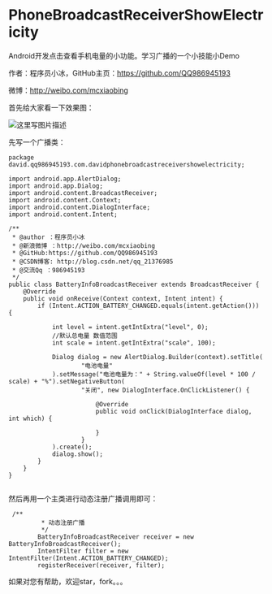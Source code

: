# PhoneBroadcastReceiverShowElectricity
Android开发点击查看手机电量的小功能。学习广播的一个小技能小Demo

作者：程序员小冰，GitHub主页：https://github.com/QQ986945193

微博：http://weibo.com/mcxiaobing

首先给大家看一下效果图：

![这里写图片描述](http://img.blog.csdn.net/20160904160522824)

先写一个广播类：

```
package david.qq986945193.com.davidphonebroadcastreceivershowelectricity;

import android.app.AlertDialog;
import android.app.Dialog;
import android.content.BroadcastReceiver;
import android.content.Context;
import android.content.DialogInterface;
import android.content.Intent;

/**
 * @author ：程序员小冰
 * @新浪微博 ：http://weibo.com/mcxiaobing
 * @GitHub:https://github.com/QQ986945193
 * @CSDN博客: http://blog.csdn.net/qq_21376985
 * @交流Qq ：986945193
 */
public class BatteryInfoBroadcastReceiver extends BroadcastReceiver {
    @Override
    public void onReceive(Context context, Intent intent) {
        if (Intent.ACTION_BATTERY_CHANGED.equals(intent.getAction())) {

            int level = intent.getIntExtra("level", 0);
            //默认总电量 数值范围
            int scale = intent.getIntExtra("scale", 100);

            Dialog dialog = new AlertDialog.Builder(context).setTitle(
                    "电池电量"
            ).setMessage("电池电量为：" + String.valueOf(level * 100 / scale) + "%").setNegativeButton(
                    "关闭", new DialogInterface.OnClickListener() {

                        @Override
                        public void onClick(DialogInterface dialog, int which) {

                        }
                    }
            ).create();
            dialog.show();
        }
    }
}


```

然后再用一个主类进行动态注册广播调用即可：

```
 /**
         * 动态注册广播
         */
        BatteryInfoBroadcastReceiver receiver = new BatteryInfoBroadcastReceiver();
        IntentFilter filter = new IntentFilter(Intent.ACTION_BATTERY_CHANGED);
        registerReceiver(receiver, filter);
```

如果对您有帮助，欢迎star，fork。。。
